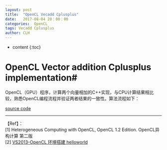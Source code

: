 ```yaml
---
layout: post
title:  "OpenCL Vecadd Cplusplus"
date:   2017-08-04 20：00：00
categories:  OpenCL
tags: Vecadd Cplusplus
author: CLH
---
```


* content
{:toc}

# OpenCL Vector addition Cplusplus implementation#
OpenCL（GPU）程序，计算两个向量相加的C++实现，与CPU计算结果相比较，熟悉OpenCL编程流程并验证两者结果的一致性。算法流程如下：       
  


[source code](https://github.com/clhne/clhne.github.io/tree/master/src/vecadd)   

----------
【Ref】：     
[1] Heterogeneous Computing with OpenCL, OpenCL 1.2 Edition. OpenCL异构计算 第二版   
[2] [VS2013-OpenCL 环境搭建 helloworld](http://blog.csdn.net/hermittt/article/details/50668850?locationNum=11&fps=1)
	